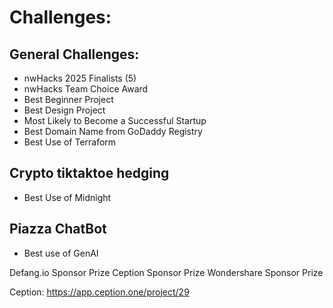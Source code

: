 # Challenges:

## General Challenges:
 - nwHacks 2025 Finalists (5)
 - nwHacks Team Choice Award
 - Best Beginner Project
 - Best Design Project
 - Most Likely to Become a Successful Startup
 - Best Domain Name from GoDaddy Registry
 - Best Use of Terraform

## Crypto tiktaktoe hedging

 - Best Use of Midnight

## Piazza ChatBot

 - Best use of GenAI

Defang.io Sponsor Prize
Ception Sponsor Prize
Wondershare Sponsor Prize


Ception:
https://app.ception.one/project/29
